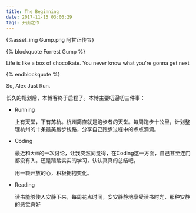 ```yaml
---
title: The Beginning
date: 2017-11-15 03:06:29
tags: 开山之作
---
```


{%asset_img Gump.png 阿甘正传%}

{% blockquote Forrest Gump %}

Life is like a box of chocolkate. You never know what you're gonna get next

{% endblockquote %}


So, Alex Just Run.

长久的规划后，本博客终于启程了。本博主要叨逼叨三件事：

- Running

  上有天堂，下有苏杭。杭州简直就是跑步者的天堂。每周跑步十公里，计划整理杭州的十条最美跑步线路，分享自己跑步过程中的点点滴滴。

- Coding

  最近和`大师`的一次讨论，让我突然间觉得，在Coding这一方面，自己甚至连门都没有入。还是踏踏实实的学习，认认真真的总结吧。

  用一颗开放的心，积极拥抱变化。

- Reading

  读书能够使人安静下来，每周花点时间，安安静静地享受读书时光，那种安静的感觉真好

  ​

